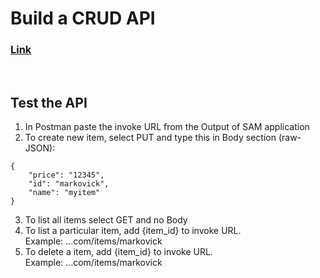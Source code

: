 # Build a CRUD API

### **[Link](https://catalog.us-east-1.prod.workshops.aws/workshops/2c8321cb-812c-45a9-927d-206eea3a500f/en-US/080-test-your-api)**
<br>

## Test the API

1. In Postman paste the invoke URL from the Output of SAM application
2. To create new item, select PUT and type this in Body section (raw-JSON):
```
{
    "price": "12345",
    "id": "markovick",
    "name": "myitem"
}
```
3. To list all items select GET and no Body
4. To list a particular item, add {item_id} to invoke URL.<br>
Example: ...com/items/markovick
5. To delete a item, add {item_id} to invoke URL.<br>
Example: ...com/items/markovick